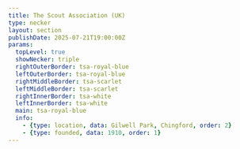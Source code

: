 ```yaml
---
title: The Scout Association (UK)
type: necker
layout: section
publishDate: 2025-07-21T19:00:00Z
params:
  topLevel: true
  showNecker: triple
  rightOuterBorder: tsa-royal-blue
  leftOuterBorder: tsa-royal-blue
  rightMiddleBorder: tsa-scarlet
  leftMiddleBorder: tsa-scarlet
  rightInnerBorder: tsa-white
  leftInnerBorder: tsa-white
  main: tsa-royal-blue
  info:
    - {type: location, data: Gilwell Park, Chingford, order: 2}
    - {type: founded, data: 1910, order: 1}
---
```

